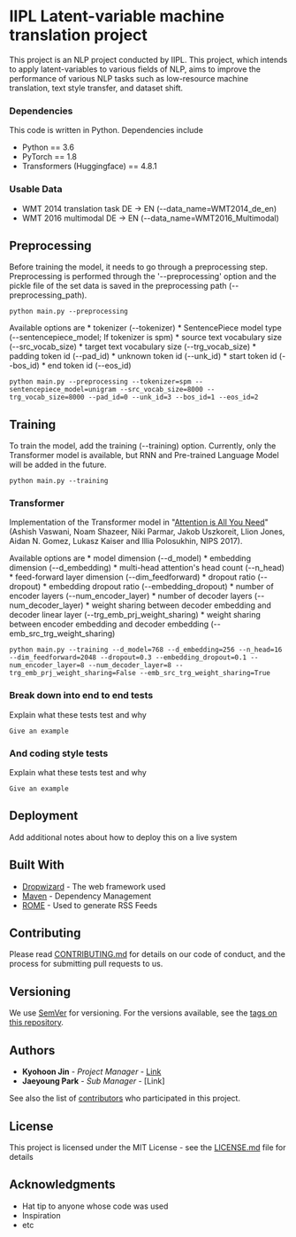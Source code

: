 # IIPL Latent-variable machine translation project
This project is an NLP project conducted by IIPL. This project, which intends to apply latent-variables to various fields of NLP, aims to improve the performance of various NLP tasks such as low-resource machine translation, text style transfer, and dataset shift.

### Dependencies

This code is written in Python. Dependencies include

* Python == 3.6
* PyTorch == 1.8
* Transformers (Huggingface) == 4.8.1

### Usable Data
* WMT 2014 translation task DE -> EN (--data_name=WMT2014_de_en)
* WMT 2016 multimodal DE -> EN (--data_name=WMT2016_Multimodal)

## Preprocessing

Before training the model, it needs to go through a preprocessing step. Preprocessing is performed through the '--preprocessing' option and the pickle file of the set data is saved in the preprocessing path (--preprocessing_path).

```
python main.py --preprocessing
```

Available options are 
    * tokenizer (--tokenizer)
    * SentencePiece model type (--sentencepiece_model; If tokenizer is spm)
    * source text vocabulary size (--src_vocab_size)
    * target text vocabulary size (--trg_vocab_size)
    * padding token id (--pad_id)
    * unknown token id (--unk_id)
    * start token id (--bos_id)
    * end token id (--eos_id)

```
python main.py --preprocessing --tokenizer=spm --sentencepiece_model=unigram --src_vocab_size=8000 --trg_vocab_size=8000 --pad_id=0 --unk_id=3 --bos_id=1 --eos_id=2
```

## Training

To train the model, add the training (--training) option. Currently, only the Transformer model is available, but RNN and Pre-trained Language Model will be added in the future.

```
python main.py --training
```

### Transformer
Implementation of the Transformer model in "[Attention is All You Need](https://proceedings.neurips.cc/paper/2017/file/3f5ee243547dee91fbd053c1c4a845aa-Paper.pdf)" (Ashish Vaswani, Noam Shazeer, Niki Parmar, Jakob Uszkoreit, Llion Jones, Aidan N. Gomez, Lukasz Kaiser and Illia Polosukhin, NIPS 2017).

Available options are 
    * model dimension (--d_model)
    * embedding dimension (--d_embedding)
    * multi-head attention's head count (--n_head)
    * feed-forward layer dimension (--dim_feedforward)
    * dropout ratio (--dropout)
    * embedding dropout ratio (--embedding_dropout)
    * number of encoder layers (--num_encoder_layer)
    * number of decoder layers (--num_decoder_layer)
    * weight sharing between decoder embedding and decoder linear layer (--trg_emb_prj_weight_sharing)
    * weight sharing between encoder embedding and decoder embedding (--emb_src_trg_weight_sharing)

```
python main.py --training --d_model=768 --d_embedding=256 --n_head=16 --dim_feedforward=2048 --dropout=0.3 --embedding_dropout=0.1 --num_encoder_layer=8 --num_decoder_layer=8 --trg_emb_prj_weight_sharing=False --emb_src_trg_weight_sharing=True
```


### Break down into end to end tests

Explain what these tests test and why

```
Give an example
```

### And coding style tests

Explain what these tests test and why

```
Give an example
```

## Deployment

Add additional notes about how to deploy this on a live system

## Built With

* [Dropwizard](http://www.dropwizard.io/1.0.2/docs/) - The web framework used
* [Maven](https://maven.apache.org/) - Dependency Management
* [ROME](https://rometools.github.io/rome/) - Used to generate RSS Feeds

## Contributing

Please read [CONTRIBUTING.md](https://gist.github.com/PurpleBooth/b24679402957c63ec426) for details on our code of conduct, and the process for submitting pull requests to us.

## Versioning

We use [SemVer](http://semver.org/) for versioning. For the versions available, see the [tags on this repository](https://github.com/your/project/tags). 

## Authors

* **Kyohoon Jin** - *Project Manager* - [Link](https://github.com/fhzh123)
* **Jaeyoung Park** - *Sub Manager* - [Link]

See also the list of [contributors](https://github.com/your/project/contributors) who participated in this project.

## License

This project is licensed under the MIT License - see the [LICENSE.md](LICENSE.md) file for details

## Acknowledgments

* Hat tip to anyone whose code was used
* Inspiration
* etc

